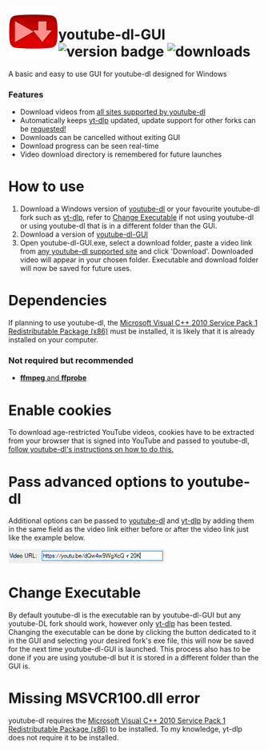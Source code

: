 <img src="https://raw.githubusercontent.com/KDunny/youtube-dl-GUI/master/youtube-dl%20GUI/Resources/final128.png" alt="logo" align="left" height="100"/>

# youtube-dl-GUI <br> ![version badge](https://img.shields.io/github/v/release/KDunny/youtube-dl-GUI?label=latest-release) ![downloads](https://img.shields.io/github/downloads/KDunny/youtube-dl-GUI/total)

A basic and easy to use GUI for youtube-dl designed for Windows

### Features

- Download videos from [all sites supported by youtube-dl](https://github.com/ytdl-org/youtube-dl/blob/master/docs/supportedsites.md)
- Automatically keeps [yt-dlp](https://github.com/yt-dlp/yt-dlp) updated, update support for other forks can be [requested!](https://github.com/KDunny/youtube-dl-GUI/issues)
- Downloads can be cancelled without exiting GUI
- Download progress can be seen real-time
- Video download directory is remembered for future launches

# How to use

1. Download a Windows version of [youtube-dl](https://github.com/ytdl-org/youtube-dl/releases) or your favourite youtube-dl fork such as [yt-dlp](https://github.com/yt-dlp/yt-dlp/releases), refer to [Change Executable](https://github.com/KDunny/youtube-dl-GUI#change-executable) if not using youtube-dl or using youtube-dl that is in a different folder than the GUI.
2. Download a version of [youtube-dl-GUI](https://github.com/KDunny/youtube-dl-GUI/releases)
3. Open youtube-dl-GUI.exe, select a download folder, paste a video link from [any youtube-dl supported site](https://github.com/ytdl-org/youtube-dl/blob/master/docs/supportedsites.md) and click 'Download'. Downloaded video will appear in your chosen folder. Executable and download folder will now be saved for future uses.

# Dependencies

If planning to use youtube-dl, the [Microsoft Visual C++ 2010 Service Pack 1 Redistributable Package (x86)](https://download.microsoft.com/download/1/6/5/165255E7-1014-4D0A-B094-B6A430A6BFFC/vcredist_x86.exe) must be installed, it is likely that it is already installed on your computer. 

### Not required but recommended

- [**ffmpeg** and **ffprobe**](https://github.com/yt-dlp/yt-dlp#strongly-recommended)

# Enable cookies

To download age-restricted YouTube videos, cookies have to be extracted from your browser that is signed into YouTube and passed to youtube-dl, [follow youtube-dl's instructions on how to do this.](https://github.com/ytdl-org/youtube-dl#how-do-i-pass-cookies-to-youtube-dl)

# Pass advanced options to youtube-dl

Additional options can be passed to [youtube-dl](https://github.com/ytdl-org/youtube-dl#options) and [yt-dlp](https://github.com/yt-dlp/yt-dlp#usage-and-options) by adding them in the same field as the video link either before or after the video link just like the example below.

<img src="https://raw.githubusercontent.com/KDunny/youtube-dl-GUI/master/Advanced%20options%20example.png"/>

# Change Executable

By default youtube-dl is the executable ran by youtube-dl-GUI but any youtube-DL fork should work, however only [yt-dlp](https://github.com/yt-dlp/yt-dlp/releases) has been tested. Changing the executable can be done by clicking the button dedicated to it in the GUI and selecting your desired fork's exe file, this will now be saved for the next time youtube-dl-GUI is launched. This process also has to be done if you are using youtube-dl but it is stored in a different folder than the GUI is.

# Missing MSVCR100.dll error

youtube-dl requires the [Microsoft Visual C++ 2010 Service Pack 1 Redistributable Package (x86)](https://download.microsoft.com/download/1/6/5/165255E7-1014-4D0A-B094-B6A430A6BFFC/vcredist_x86.exe) to be installed. To my knowledge, yt-dlp does not require it to be installed.
